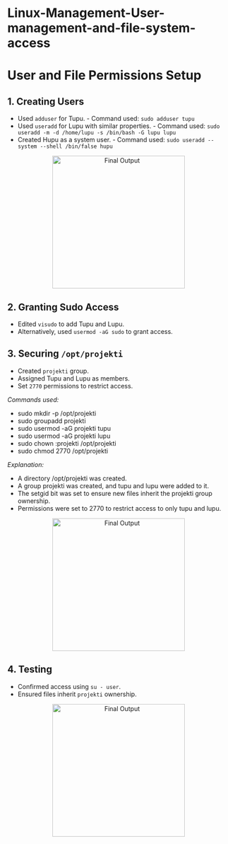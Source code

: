# Linux-Management-User-management-and-file-system-access
# User and File Permissions Setup

## 1. Creating Users
- Used `adduser` for Tupu. - Command used: `sudo adduser tupu`
- Used `useradd` for Lupu with similar properties. - Command used: `sudo useradd -m -d /home/lupu -s /bin/bash -G lupu lupu`
- Created Hupu as a system user. - Command used: `sudo useradd --system --shell /bin/false hupu`

<p align="center">
  <img src="expense.png" alt="Final Output" width="300"/>
</p>

## 2. Granting Sudo Access
- Edited `visudo` to add Tupu and Lupu.
- Alternatively, used `usermod -aG sudo` to grant access.

## 3. Securing `/opt/projekti`
- Created `projekti` group.
- Assigned Tupu and Lupu as members.
- Set `2770` permissions to restrict access.

*Commands used:*
- sudo mkdir -p /opt/projekti
- sudo groupadd projekti
- sudo usermod -aG projekti tupu
- sudo usermod -aG projekti lupu
- sudo chown :projekti /opt/projekti
- sudo chmod 2770 /opt/projekti

*Explanation:*
- A directory /opt/projekti was created.
- A group projekti was created, and tupu and lupu were added to it.
- The setgid bit was set to ensure new files inherit the projekti group ownership.
- Permissions were set to 2770 to restrict access to only tupu and lupu.

<p align="center">
  <img src="expense.png" alt="Final Output" width="300"/>
</p>

## 4. Testing
- Confirmed access using `su - user`.
- Ensured files inherit `projekti` ownership.

<p align="center">
  <img src="expense.png" alt="Final Output" width="300"/>
</p>
